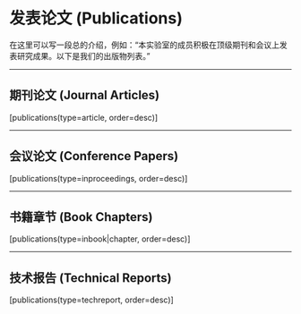 # 发表论文 (Publications)

在这里可以写一段总的介绍，例如：“本实验室的成员积极在顶级期刊和会议上发表研究成果。以下是我们的出版物列表。”

---

## 期刊论文 (Journal Articles)

[publications(type=article, order=desc)]

---

## 会议论文 (Conference Papers)

[publications(type=inproceedings, order=desc)]

---

## 书籍章节 (Book Chapters)

[publications(type=inbook|chapter, order=desc)]

---

## 技术报告 (Technical Reports)

[publications(type=techreport, order=desc)]